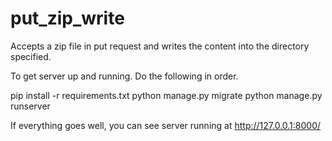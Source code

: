 # put_zip_write
Accepts a zip file in put request and writes the content into the directory specified.

To get server up and running. Do the following in order.

pip install -r requirements.txt
python manage.py migrate
python manage.py runserver

If everything goes well, you can see server running at http://127.0.0.1:8000/
